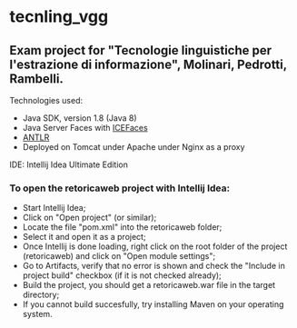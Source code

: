 # tecnling_vgg
## Exam project for "Tecnologie linguistiche per l'estrazione di informazione", Molinari, Pedrotti, Rambelli.

Technologies used:
* Java SDK, version 1.8 (Java 8)
* Java Server Faces with [ICEFaces](http://www.icesoft.org/java/home.jsf)
* [ANTLR](http://www.antlr.org/) 
* Deployed on Tomcat under Apache under Nginx as a proxy

IDE:
Intellij Idea Ultimate Edition


### To open the retoricaweb project with Intellij Idea:
* Start Intellij Idea;
* Click on "Open project" (or similar);
* Locate the file "pom.xml" into the retoricaweb folder;
* Select it and open it as a project;
* Once Intellij is done loading, right click on the root folder of the project (retoricaweb) and click on "Open module settings";
* Go to Artifacts, verify that no error is shown and check the "Include in project build" checkbox (if it is not checked already);
* Build the project, you should get a retoricaweb.war file in the target directory;
* If you cannot build succesfully, try installing Maven on your operating system.

